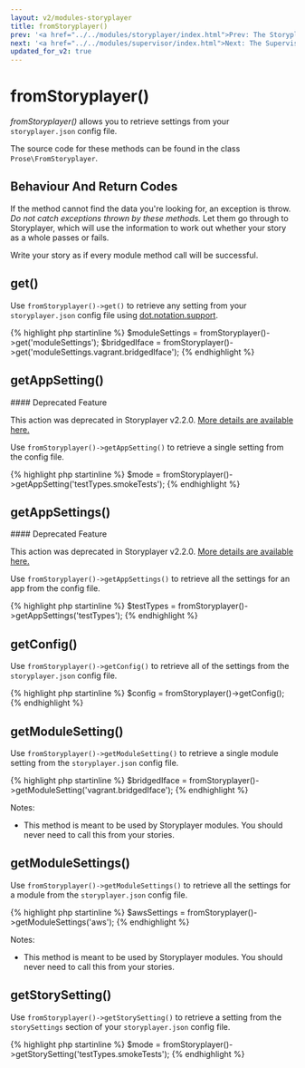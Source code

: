 ```yaml
---
layout: v2/modules-storyplayer
title: fromStoryplayer()
prev: '<a href="../../modules/storyplayer/index.html">Prev: The Storyplayer Module</a>'
next: '<a href="../../modules/supervisor/index.html">Next: The Supervisor Module</a>'
updated_for_v2: true
---
```


# fromStoryplayer()

_fromStoryplayer()_ allows you to retrieve settings from your `storyplayer.json` config file.

The source code for these methods can be found in the class `Prose\FromStoryplayer`.

## Behaviour And Return Codes

If the method cannot find the data you're looking for, an exception is throw. _Do not catch exceptions thrown by these methods._ Let them go through to Storyplayer, which will use the information to work out whether your story as a whole passes or fails.

Write your story as if every module method call will be successful.

## get()

Use `fromStoryplayer()->get()` to retrieve any setting from your `storyplayer.json` config file using [dot.notation.support](../../using/configuration/dot.notation.support.html).

{% highlight php startinline %}
$moduleSettings = fromStoryplayer()->get('moduleSettings');
$bridgedIface   = fromStoryplayer()->get('moduleSettings.vagrant.bridgedIface');
{% endhighlight %}

## getAppSetting()

<div class="callout danger" markdown="1">
#### Deprecated Feature

This action was deprecated in Storyplayer v2.2.0. [More details are available here.](../../using/deprecated/appSettings.html)
</div>

Use `fromStoryplayer()->getAppSetting()` to retrieve a single setting from the config file.

{% highlight php startinline %}
$mode = fromStoryplayer()->getAppSetting('testTypes.smokeTests');
{% endhighlight %}

## getAppSettings()

<div class="callout danger" markdown="1">
#### Deprecated Feature

This action was deprecated in Storyplayer v2.2.0. [More details are available here.](../../using/deprecated/appSettings.html)
</div>

Use `fromStoryplayer()->getAppSettings()` to retrieve all the settings for an app from the config file.

{% highlight php startinline %}
$testTypes = fromStoryplayer()->getAppSettings('testTypes');
{% endhighlight %}

## getConfig()

Use `fromStoryplayer()->getConfig()` to retrieve all of the settings from the `storyplayer.json` config file.

{% highlight php startinline %}
$config = fromStoryplayer()->getConfig();
{% endhighlight %}

## getModuleSetting()

Use `fromStoryplayer()->getModuleSetting()` to retrieve a single module setting from the `storyplayer.json` config file.

{% highlight php startinline %}
$bridgedIface = fromStoryplayer()->getModuleSetting('vagrant.bridgedIface');
{% endhighlight %}

Notes:

* This method is meant to be used by Storyplayer modules. You should never need to call this from your stories.

## getModuleSettings()

Use `fromStoryplayer()->getModuleSettings()` to retrieve all the settings for a module from the `storyplayer.json` config file.

{% highlight php startinline %}
$awsSettings = fromStoryplayer()->getModuleSettings('aws');
{% endhighlight %}

Notes:

* This method is meant to be used by Storyplayer modules. You should never need to call this from your stories.

## getStorySetting()

Use `fromStoryplayer()->getStorySetting()` to retrieve a setting from the `storySettings` section of your `storyplayer.json` config file.

{% highlight php startinline %}
$mode = fromStoryplayer()->getStorySetting('testTypes.smokeTests');
{% endhighlight %}